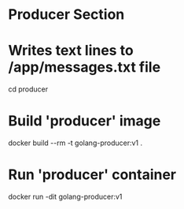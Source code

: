# Producer Section
# Writes text lines to /app/messages.txt file
cd producer

# Build 'producer' image
docker build --rm -t golang-producer:v1 .

# Run 'producer' container
docker run -dit golang-producer:v1
